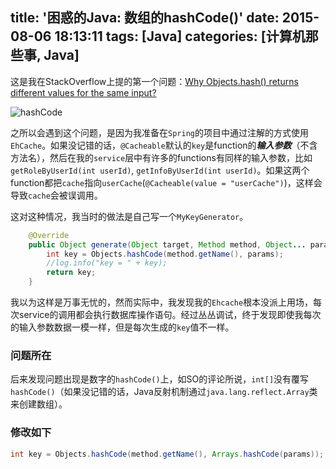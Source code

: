 title: '困惑的Java: 数组的hashCode()'
date: 2015-08-06 18:13:11
tags: [Java]
categories: [计算机那些事, Java]
---
这是我在StackOverflow上提的第一个问题：[Why Objects.hash() returns different values for the same input?](http://stackoverflow.com/questions/29955291/why-objects-hash-returns-different-values-for-the-same-input)

<!-- more -->
![hashCode](/img/blog/hashcode.png "hashCode")    

之所以会遇到这个问题，是因为我准备在`Spring`的项目中通过注解的方式使用`EhCache`。如果没记错的话，`@Cacheable`默认的`key`是function的***输入参数***（不含方法名），然后在我的`service`层中有许多的functions有同样的输入参数，比如`getRoleByUserId(int userId)`, `getInfoByUserId(int userId)`。如果这两个function都把`cache`指向`userCache`(`@Cacheable(value = "userCache")`)，这样会导致`cache`会被误调用。

这对这种情况，我当时的做法是自己写一个`MyKeyGenerator`。   
```Java
    @Override
    public Object generate(Object target, Method method, Object... params) {
        int key = Objects.hashCode(method.getName(), params);
        //log.info("key = " + key);
        return key;
    }
```

我以为这样是万事无忧的，然而实际中，我发现我的`Ehcache`根本没派上用场，每次service的调用都会执行数据库操作语句。经过丛丛调试，终于发现即使我每次的输入参数数据一模一样，但是每次生成的`key`值不一样。

### 问题所在
后来发现问题出现是数字的`hashCode()`上，如SO的评论所说，`int[]`没有覆写`hashCode()`（如果没记错的话，Java反射机制通过`java.lang.reflect.Array`类来创建数组）。

### 修改如下
```Java
int key = Objects.hashCode(method.getName(), Arrays.hashCode(params));
```

